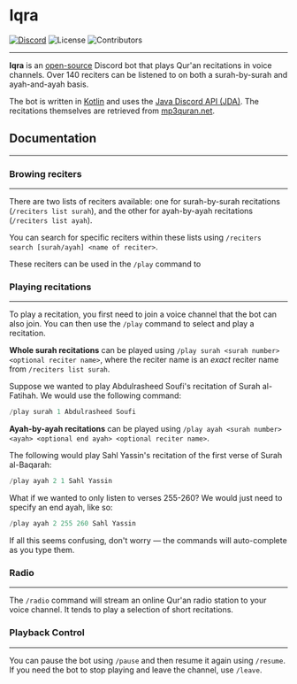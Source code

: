 # Iqra

[![Discord](https://img.shields.io/discord/610613297452023837?label=Support%20Server)](https://discord.gg/Ud3MHJR)
![License](https://img.shields.io/github/license/galacticwarrior9/Iqra)
![Contributors](https://img.shields.io/github/contributors/galacticwarrior9/Iqra)

___

**Iqra** is an [open-source](https://github.com/galacticwarrior9/Iqra) Discord bot that plays Qur'an recitations in voice channels. Over 140
reciters can be listened to on both a surah-by-surah and ayah-and-ayah basis. 

The bot is written in [Kotlin](https://kotlinlang.org/docs/home.html) and uses the [Java Discord API (JDA)](https://github.com/DV8FromTheWorld/JDA).
The recitations themselves are retrieved from [mp3quran.net](https://mp3quran.net).

## Documentation

___

### Browing reciters
___

There are two lists of reciters available: one for surah-by-surah recitations (`/reciters list surah`), and the other for ayah-by-ayah recitations (`/reciters list ayah`).

You can search for specific reciters within these lists using `/reciters search [surah/ayah] <name of reciter>`.

These reciters can be used in the `/play` command to 


### Playing recitations
___

To play a recitation, you first need to join a voice channel that the bot can also join. You can then use the `/play`
command to select and play a recitation.

**Whole surah recitations** can be played using `/play surah <surah number> <optional reciter name>`, where the reciter name
is an *exact* reciter name from `/reciters list surah`. 

Suppose we wanted to play Abdulrasheed Soufi's recitation of Surah al-Fatihah. We would use the following command:

```kotlin
/play surah 1 Abdulrasheed Soufi
```

**Ayah-by-ayah recitations** can be played using `/play ayah <surah number> <ayah> <optional end ayah> <optional reciter name>`.

The following would play Sahl Yassin's recitation of the first verse of Surah al-Baqarah:

```kotlin
/play ayah 2 1 Sahl Yassin
```

What if we wanted to only listen to verses 255-260? We would just need to specify an end ayah, like so:

```kotlin
/play ayah 2 255 260 Sahl Yassin
```

If all this seems confusing, don't worry — the commands will auto-complete as you type them. 


### Radio
___
The `/radio` command will stream an online Qur'an radio station to your voice channel. It tends to play a selection of 
short recitations.

### Playback Control
___

You can pause the bot using `/pause` and then resume it again using `/resume`. If you need the bot to stop playing and 
leave the channel, use `/leave`.